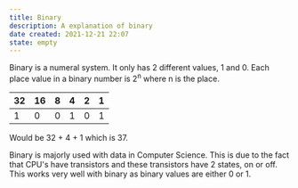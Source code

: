 ```yaml
---
title: Binary
description: A explanation of binary
date created: 2021-12-21 22:07
state: empty
---
```


Binary is a numeral system. It only has 2 different values, 1 and 0.
Each place value in a binary number is 2<sup>n</sup> where n is the place.

| 32  | 16  | 8   | 4   | 2   | 1   |
| --- | --- | --- | --- | --- | --- |
| 1   | 0   | 0   | 1   | 0   | 1   |

Would be 32 + 4 + 1 which is 37.

Binary is majorly used with data in Computer Science. This is due to the fact that CPU's have transistors and these transistors have 2 states, on or off. This works very well with binary as binary values are either 0 or 1.